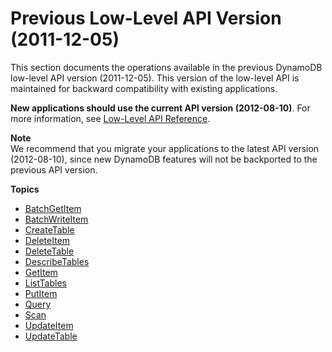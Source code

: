 # Previous Low\-Level API Version \(2011\-12\-05\)<a name="Appendix.APIv20111205"></a>

This section documents the operations available in the previous DynamoDB low\-level API version \(2011\-12\-05\)\. This version of the low\-level API is maintained for backward compatibility with existing applications\.

**New applications should use the current API version \(2012\-08\-10\)**\. For more information, see [Low\-Level API Reference](CurrentAPI.md)\.

**Note**  
We recommend that you migrate your applications to the latest API version \(2012\-08\-10\), since new DynamoDB features will not be backported to the previous API version\.

**Topics**
+ [BatchGetItem](API_BatchGetItem_v20111205.md)
+ [BatchWriteItem](API_BatchWriteItem_v20111205.md)
+ [CreateTable](API_CreateTable_v20111205.md)
+ [DeleteItem](API_DeleteItem_v20111205.md)
+ [DeleteTable](API_DeleteTable_v20111205.md)
+ [DescribeTables](API_DescribeTables_v20111205.md)
+ [GetItem](API_GetItem_v20111205.md)
+ [ListTables](API_ListTables_v20111205.md)
+ [PutItem](API_PutItem_v20111205.md)
+ [Query](API_Query_v20111205.md)
+ [Scan](API_Scan_v20111205.md)
+ [UpdateItem](API_UpdateItem_v20111205.md)
+ [UpdateTable](API_UpdateTable_v20111205.md)